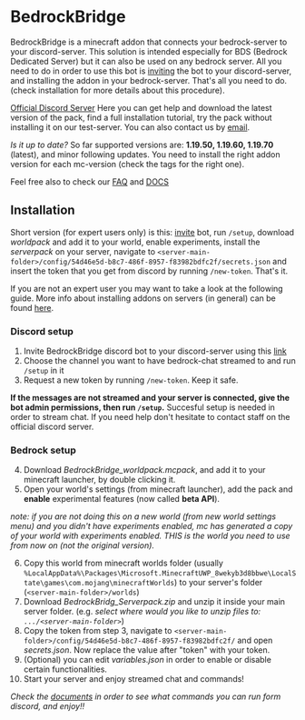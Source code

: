 # BedrockBridge
BedrockBridge is a minecraft addon that connects your bedrock-server to your discord-server. This solution is intended especially for BDS (Bedrock Dedicated Server) but it can also be used on any bedrock server. All you need to do in order to use this bot is [inviting](https://discord.com/api/oauth2/authorize?client_id=1041838898843762769&permissions=2684357632&scope=bot%20applications.commands) the bot to your discord-server, and installing the addon in your bedrock-server. That's all you need to do. (check installation for more details about this procedure).

[Official Discord Server](https://discord.gg/A2SDjxQshJ)
Here you can get help and download the latest version of the pack, find a full installation tutorial, try the pack without installing it on our test-server. 
You can also contact us by [email](mailto:development@esploratorismp.space).

*Is it up to date?* So far supported versions are: **1.19.50, 1.19.60, 1.19.70** (latest), and minor following updates. You need to install the right addon version for each mc-version (check the tags for the right one).


Feel free also to check our [FAQ](FAQ.MD) and [DOCS](DOCS.MD)
## Installation
Short version (for expert users only) is this: [invite](https://discord.com/api/oauth2/authorize?client_id=1041838898843762769&permissions=2684357632&scope=bot%20applications.commands) bot, run `/setup`, download *worldpack* and add it to your world, enable experiments, install the *serverpack* on your server, navigate to `<server-main-folder>/config/54d46e5d-b8c7-486f-8957-f83982bdfc2f/secrets.json` and insert the token that you get from discord by running `/new-token`.
That's it.

If you are not an expert user you may want to take a look at the following guide. More info about installing addons on servers (in general) can be found [here](https://learn.microsoft.com/en-us/minecraft/creator/documents/scriptingservers).
### Discord setup
1. Invite BedrockBridge discord bot to your discord-server using this [link](https://discord.com/api/oauth2/authorize?client_id=1041838898843762769&permissions=2684357632&scope=bot%20applications.commands)
2. Choose the channel you want to have bedrock-chat streamed to and run `/setup` in it
3. Request a new token by running `/new-token`. Keep it safe.

**If the messages are not streamed and your server is connected, give the bot admin permissions, then run `/setup`.** Succesful setup is needed in order to stream chat. If you need help don't hesitate to contact staff on the official discord server.
### Bedrock setup
4. Download *BedrockBridge_worldpack.mcpack*, and add it to your minecraft launcher, by double clicking it.
5. Open your world's settings (from minecraft launcher), add the pack and **enable** experimental features (now called **beta API**).

*note: if you are not doing this on a new world (from *new world* settings menu) and you didn't have experiments enabled, mc has generated a copy of your world with experiments enabled. THIS is the world you need to use from now on (not the original version).*

6. Copy this world from minecraft worlds folder (usually `%LocalAppData%\Packages\Microsoft.MinecraftUWP_8wekyb3d8bbwe\LocalState\games\com.mojang\minecraftWorlds`) to your server's folder (`<server-main-folder>/worlds`)
7. Download *BedrockBridg_Serverpack.zip* and unzip it inside your main server folder. (e.g. *select where would you like to unzip files to: `.../<server-main-folder>`*)
8. Copy the token from step 3, navigate to `<server-main-folder>/config/54d46e5d-b8c7-486f-8957-f83982bdfc2f/` and open *secrets.json*. Now replace the value after "token" with your token.
9. (Optional) you can edit *variables.json* in order to enable or disable certain functionalities.
10. Start your server and enjoy streamed chat and commands!

*Check the [documents](DOCS.MD) in order to see what commands you can run form discord, and enjoy!!*
